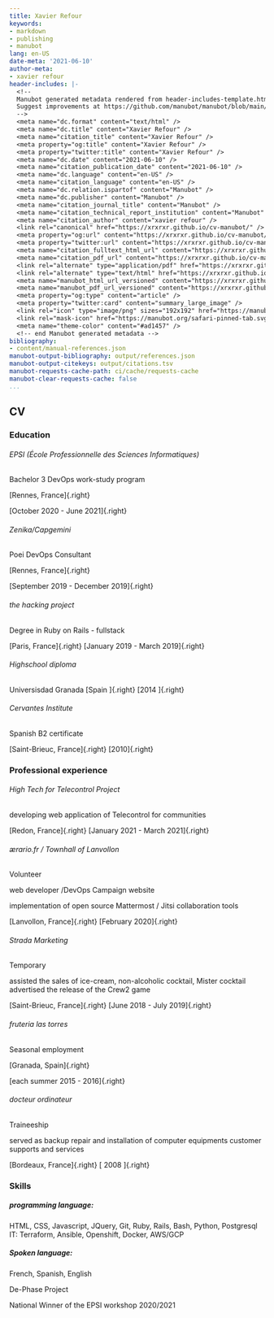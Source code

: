 ```yaml
---
title: Xavier Refour
keywords:
- markdown
- publishing
- manubot
lang: en-US
date-meta: '2021-06-10'
author-meta:
- xavier refour
header-includes: |-
  <!--
  Manubot generated metadata rendered from header-includes-template.html.
  Suggest improvements at https://github.com/manubot/manubot/blob/main/manubot/process/header-includes-template.html
  -->
  <meta name="dc.format" content="text/html" />
  <meta name="dc.title" content="Xavier Refour" />
  <meta name="citation_title" content="Xavier Refour" />
  <meta property="og:title" content="Xavier Refour" />
  <meta property="twitter:title" content="Xavier Refour" />
  <meta name="dc.date" content="2021-06-10" />
  <meta name="citation_publication_date" content="2021-06-10" />
  <meta name="dc.language" content="en-US" />
  <meta name="citation_language" content="en-US" />
  <meta name="dc.relation.ispartof" content="Manubot" />
  <meta name="dc.publisher" content="Manubot" />
  <meta name="citation_journal_title" content="Manubot" />
  <meta name="citation_technical_report_institution" content="Manubot" />
  <meta name="citation_author" content="xavier refour" />
  <link rel="canonical" href="https://xrxrxr.github.io/cv-manubot/" />
  <meta property="og:url" content="https://xrxrxr.github.io/cv-manubot/" />
  <meta property="twitter:url" content="https://xrxrxr.github.io/cv-manubot/" />
  <meta name="citation_fulltext_html_url" content="https://xrxrxr.github.io/cv-manubot/" />
  <meta name="citation_pdf_url" content="https://xrxrxr.github.io/cv-manubot/manuscript.pdf" />
  <link rel="alternate" type="application/pdf" href="https://xrxrxr.github.io/cv-manubot/manuscript.pdf" />
  <link rel="alternate" type="text/html" href="https://xrxrxr.github.io/cv-manubot/v/383a103ea4e7f4c48dc8d5dce1e370e8396c7a15/" />
  <meta name="manubot_html_url_versioned" content="https://xrxrxr.github.io/cv-manubot/v/383a103ea4e7f4c48dc8d5dce1e370e8396c7a15/" />
  <meta name="manubot_pdf_url_versioned" content="https://xrxrxr.github.io/cv-manubot/v/383a103ea4e7f4c48dc8d5dce1e370e8396c7a15/manuscript.pdf" />
  <meta property="og:type" content="article" />
  <meta property="twitter:card" content="summary_large_image" />
  <link rel="icon" type="image/png" sizes="192x192" href="https://manubot.org/favicon-192x192.png" />
  <link rel="mask-icon" href="https://manubot.org/safari-pinned-tab.svg" color="#ad1457" />
  <meta name="theme-color" content="#ad1457" />
  <!-- end Manubot generated metadata -->
bibliography:
- content/manual-references.json
manubot-output-bibliography: output/references.json
manubot-output-citekeys: output/citations.tsv
manubot-requests-cache-path: ci/cache/requests-cache
manubot-clear-requests-cache: false
...
```


## CV

### Education

###### EPSI (École Professionnelle des Sciences Informatiques)

Bachelor 3 DevOps work-study program

[Rennes, France]{.right}

[October 2020 - June 2021]{.right}

###### Zenika/Capgemini

Poei DevOps Consultant

[Rennes, France]{.right}

[September 2019 - December 2019]{.right}

###### the hacking project

Degree in Ruby on Rails - fullstack

[Paris, France]{.right}
[January 2019 - March 2019]{.right}

###### Highschool diploma

Universisdad Granada
[Spain ]{.right}
[2014 ]{.right}

###### Cervantes Institute

Spanish B2 certificate

[Saint-Brieuc, France]{.right}
[2010]{.right}

### Professional experience

###### High Tech for Telecontrol Project

developing web application of Telecontrol for communities

[Redon, France]{.right}
[January 2021 - March 2021]{.right}

###### ærario.fr / Townhall of Lanvollon

Volunteer

web developer /DevOps Campaign website

implementation of open source Mattermost / Jitsi collaboration tools

[Lanvollon, France]{.right}
[February 2020]{.right}

###### Strada Marketing

Temporary

assisted the sales of ice-cream, non-alcoholic cocktail, Mister cocktail
advertised the release of the Crew2 game

[Saint-Brieuc, France]{.right}
[June 2018 - July 2019]{.right}

###### fruteria las torres

Seasonal employment

[Granada, Spain]{.right}

[each summer 2015 - 2016]{.right}

###### docteur ordinateur

Traineeship

served as backup
repair and installation of computer equipments
customer supports and services

[Bordeaux, France]{.right}
[ 2008 ]{.right}

### Skills

##### programming language:

HTML, CSS, Javascript, JQuery, Git, Ruby, Rails, Bash, Python, Postgresql
IT:
Terraform, Ansible, Openshift, Docker, AWS/GCP

##### Spoken language:

French, Spanish, English

De-Phase Project

National Winner of the EPSI workshop 2020/2021
